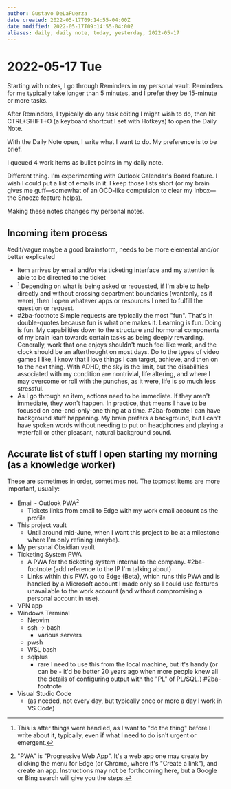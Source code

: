 ```yaml
---
author: Gustavo DeLaFuerza
date created: 2022-05-17T09:14:55-04:00Z
date modified: 2022-05-17T09:14:55-04:00Z
aliases: daily, daily note, today, yesterday, 2022-05-17
---
```


# 2022-05-17 Tue

Starting with notes, I go through Reminders in my personal vault. Reminders for me typically take longer than 5 minutes, and I prefer they be 15-minute or more tasks.

After Reminders, I typically do any task editing I might wish to do, then hit CTRL+SHIFT+O (a keyboard shortcut I set with Hotkeys) to open the Daily Note. 

With the Daily Note open, I write what I want to do. My preference is to be brief.

I queued 4 work items as bullet points in my daily note.

Different thing. I'm experimenting with Outlook Calendar's Board feature. I wish I could put a list of emails in it. I keep those lists short (or my brain gives me guff&mdash;somewhat of an OCD-like compulsion to clear my Inbox&mdash;the Snooze feature helps).

Making these notes changes my personal notes.

## Incoming item process

#edit/vague maybe a good brainstorm, needs to be more elemental and/or better explicated

- Item arrives by email and/or via ticketing interface and my attention is able to be directed to the ticket
- [^2] Depending on what is being asked or requested, if I'm able to help directly and without crossing department boundaries (wantonly, as it were), then I open whatever apps or resources I need to fulfill the question or request.
- #2ba-footnote Simple requests are typically the most "fun". That's in double-quotes because fun is what one makes it. Learning is fun. Doing is fun. My capabilities down to the structure and hormonal components of my brain lean towards certain tasks as being deeply rewarding. Generally, work that one enjoys shouldn't much feel like work, and the clock should be an afterthought on most days. Do to the types of video games I like, I know that I love things I can target, achieve, and then on to the next thing. With ADHD, the sky is the limit, but the disabilities associated with my condition are nontrivial, life altering, and where I may overcome or roll with the punches, as it were, life is so much less stressful.
- As I go through an item, actions need to be immediate. If they aren't immediate, they won't happen. In practice, that means I have to be focused on one-and-only-one thing at a time. #2ba-footnote I can have background stuff happening. My brain prefers a background, but I can't have spoken words without needing to put on headphones and playing a waterfall or other pleasant, natural background sound.

## Accurate list of stuff I open starting my morning (as a knowledge worker)

These are sometimes in order, sometimes not. The topmost items are more important, usually:

- Email - Outlook PWA[^1]
	- Tickets links from email to Edge with my work email account as the profile
- This project vault
	- Until around mid-June, when I want this project to be at a milestone where I'm only refining (maybe).
- My personal Obsidian vault
- Ticketing System PWA 
	- A PWA for the ticketing system internal to the company. #2ba-footnote (add reference to the IP I'm talking about)
	- Links within this PWA go to Edge (Beta), which runs this PWA and is handled by a Microsoft account I made only so I could use features unavailable to the work account (and without compromising a personal account in use).
- VPN app
- Windows Terminal
	- Neovim
	- ssh -> bash
		- various servers
	- pwsh
	- WSL bash
	- sqlplus
		- rare I need to use this from the local machine, but it's handy (or can be - it'd be better 20 years ago when more people knew all the details of configuring output with the "PL" of PL/SQL.) #2ba-footnote 
- Visual Studio Code 
	- (as needed, not every day, but typically once or more a day I work in VS Code)
[^1]: "PWA" is "Progressive Web App". It's a web app one may create by clicking the menu for Edge (or Chrome, where it's "Create a link"), and create an app. Instructions may not be forthcoming here, but a Google or Bing search will give you the steps.

[^2]: This is after things were handled, as I want to "do the thing" before I write about it, typically, even if what I need to do isn't urgent or emergent.